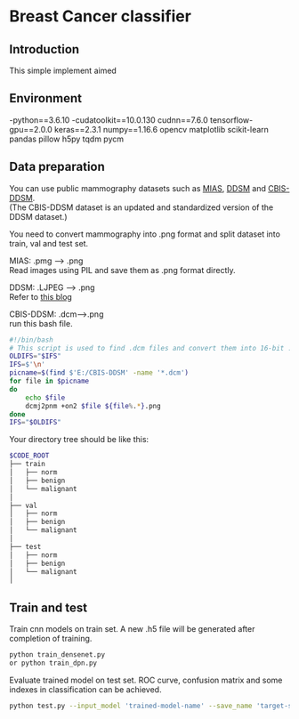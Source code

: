 # Breast Cancer classifier 

## Introduction
This simple implement aimed 

## Environment
-python==3.6.10
-cudatoolkit==10.0.130
cudnn==7.6.0
tensorflow-gpu==2.0.0
keras==2.3.1
numpy==1.16.6
opencv
matplotlib
scikit-learn
pandas
pillow
h5py
tqdm
pycm

## Data preparation
You can use public mammography datasets such as [MIAS](http://peipa.essex.ac.uk/pix/mias/), [DDSM](http://www.eng.usf.edu/cvprg/Mammography/Database.html) and [CBIS-DDSM](https://wiki.cancerimagingarchive.net/display/Public/CBIS-DDSM).  <br>(The CBIS-DDSM dataset is an updated and standardized version of the DDSM dataset.)

You need to convert mammography into .png format and split dataset into train, val and test set.

MIAS: .pmg --> .png<br>Read images using PIL and save them as .png format directly.

DDSM: .LJPEG --> .png<br>Refer to [this blog](https://blog.csdn.net/liuxinghan1998/article/details/91493334?depth_1-utm_source=distribute.pc_relevant.none-task&utm_source=distribute.pc_relevant.none-task)

CBIS-DDSM: .dcm-->.png<br> run this bash file.
````bash
#!/bin/bash
# This script is used to find .dcm files and convert them into 16-bit .png files
OLDIFS="$IFS"
IFS=$'\n'
picname=$(find $'E:/CBIS-DDSM' -name '*.dcm')    
for file in $picname   
do    
	echo $file
	dcmj2pnm +on2 $file ${file%.*}.png	  
done  
IFS="$OLDIFS"
`````````
Your directory tree should be like this:
````bash
$CODE_ROOT
├── train
│   ├── norm
│   ├── benign
│   └── malignant
│  
├── val
│   ├── norm
│   ├── benign
│   └── malignant
│  
├── test
│   ├── norm
│   ├── benign
│   └── malignant
│  
````
Train and test
--------------
Train cnn models on train set. A new .h5 file will be generated after completion of training.
````bash
python train_densenet.py
or python train_dpn.py
````

Evaluate trained model on test set. ROC curve, confusion matrix and some indexes in classification can be achieved.
````bash
python test.py --input_model 'trained-model-name' --save_name 'target-save-name'
````


